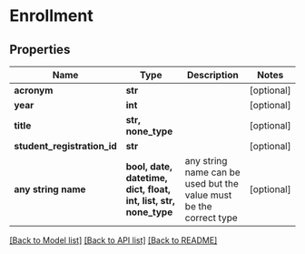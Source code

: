 # Enrollment


## Properties
Name | Type | Description | Notes
------------ | ------------- | ------------- | -------------
**acronym** | **str** |  | [optional] 
**year** | **int** |  | [optional] 
**title** | **str, none_type** |  | [optional] 
**student_registration_id** | **str** |  | [optional] 
**any string name** | **bool, date, datetime, dict, float, int, list, str, none_type** | any string name can be used but the value must be the correct type | [optional]

[[Back to Model list]](../README.md#documentation-for-models) [[Back to API list]](../README.md#documentation-for-api-endpoints) [[Back to README]](../README.md)


